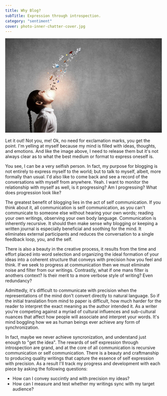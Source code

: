 ```yaml
---
title: Why Blog?
subTitle: Expression through introspection.
category: "sentiment"
cover: photo-inner-chatter-cover.jpg
---
```


![unsplash.com](./photo-inner-chatter-cover.jpg)

Let it out! Not you, me! Ok, no need for exclamation marks, you get the point. I'm yelling at myself because my mind is filled with ideas, thoughts, and emotions. And like the image above, I need to release them but it's not always clear as to what the best medium or format to express oneself is. 

You see, I can be a very selfish person. In fact, my purpose for blogging is not entirely to express myself to the world; but to talk to myself, albeit, more formally than usual. I'd also like to come back and see a record of the conversations with myself from anywhere. Yeah. I want to monitor the relationship with myself as well, is it progressing? Am I progressing? What does progression look like?

The greatest benefit of blogging lies in the act of self communication. If you think about it, all communication is self communication, as you can't communicate to someone else without hearing your own words; reading your own writings, observing your own body language. Communication is inherently recursive. It should then make sense why blogging or keeping a written journal is especially beneficial and soothing for the mind. It eliminates external participants and reduces the conversation to a single feedback loop, you, and the self.

There is also a beauty in the creative process, it results from the time and effort placed into word selection and organizing the ideal formation of your ideas into a coherent structure that conveys with precision how you feel and think. If we seek to progress at communication then we must eliminate noise and filter from our writings. Contrastly, what if one mans filter is anothers context? Is their merit to a more verbose style of writing? Even redundancy? 

Admittedly, it's difficult to communicate with precision when the representations of the mind don't convert directly to natural language. So if the initial translation from mind to paper is difficult, how much harder for the reader to interpret the exact meaning as the author intended it. As a writer you're competing against a myriad of cultural influences and sub-cultural nuances that affect how people will associate and interpret your words. It's mind boggling how we as human beings ever achieve any form of synchronization. 


In fact, maybe we never achieve syncronization, and understand just enough to "get the idea". The rewards of self expression through introspection are grand, and at the core of all communication is recursive communication or self communication. There is a beauty and craftmanship to producing quality writings that capture the essence of self expression with precision. As a result I'll track my progress and development with each piece by asking the following questions:
* How can I convey succintly and with precision my ideas? 
* How can I measure and test whether my writings sync with my target audience?